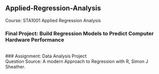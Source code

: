 ## Applied-Regression-Analysis

Course: STA1001 Applied Regression Analysis
</br>
### Final Project: Build Regression Models to Predict Computer Hardware Performance
</br>
### Assignment: Data Analysis Project
</br>
Question Source: A modern Approach to Regression with R, Simon J Sheather.
